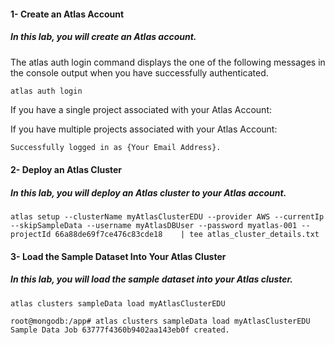 #### 1- Create an Atlas Account
##### In this lab, you will create an Atlas account.

The atlas auth login command displays the one of the following messages in the console output when you have successfully authenticated.


```bash
atlas auth login
```
If you have a single project associated with your Atlas Account:

If you have multiple projects associated with your Atlas Account:

```shell
Successfully logged in as {Your Email Address}.
```

#### 2- Deploy an Atlas Cluster
##### In this lab, you will deploy an Atlas cluster to your Atlas account.

```shell
atlas setup --clusterName myAtlasClusterEDU --provider AWS --currentIp --skipSampleData --username myAtlasDBUser --password myatlas-001 --projectId 66a88de69f7ce476c83cde18    | tee atlas_cluster_details.txt
```

#### 3- Load the Sample Dataset Into Your Atlas Cluster
##### In this lab, you will load the sample dataset into your Atlas cluster.

```shell
atlas clusters sampleData load myAtlasClusterEDU
```

```shell
root@mongodb:/app# atlas clusters sampleData load myAtlasClusterEDU
Sample Data Job 63777f4360b9402aa143eb0f created.
```